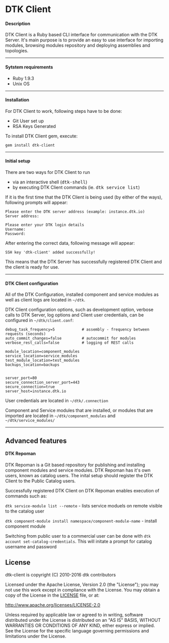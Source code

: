 DTK Client
==============================


#### Description


DTK Client is a Ruby based CLI interface for communication with the DTK Server.
It's main purpose is to provide an easy to use interface for importing modules, browsing modules repository and deploying assemblies and topologies.

---
#### Sytstem requirements

- Ruby 1.9.3 
- Unix OS

---
#### Installation 

For DTK Client to work, following steps have to be done:

- Git User set up
- RSA Keys Generated

To install DTK Client gem, execute:
 
`gem install dtk-client`

---
#### Initial setup

There are two ways for DTK Client to run

- via an interactive shell (<tt>dtk-shell</tt>)
- by executing DTK Client commands (ie. <tt>dtk service list</tt>)

If it is the first time that the DTK Client is being used (by either of the ways), following prompts will appear: 

```
Please enter the DTK server address (example: instance.dtk.io)
Server address:

Please enter your DTK login details
Username:
Password:

```
After entering the correct data, following message will appear:
 
`SSH key 'dtk-client' added successfully!`

This means that the DTK Server has successfully registered DTK Client and the client is ready for use. 

---
#### DTK Client configuration

All of the DTK Configuration, installed component and service modules as well as client logs are located in `~/dtk`.

DTK Client configuration options, such as development option, verbose calls to DTK Server, log options and Client user credentials, can be configured in `~/dtk/client.conf`:

```
debug_task_frequency=5            # assembly - frequency between requests (seconds)
auto_commit_changes=false         # autocommit for modules
verbose_rest_calls=false          # logging of REST calls

module_location=component_modules
service_location=service_modules
test_module_location=test_modules
backups_location=backups


server_port=80
secure_connection_server_port=443
secure_connection=true
server_host=instance.dtk.io
```


User credentials are located in `~/dtk/.connection`

Component and Service modules that are installed, or modules that are imported are located in `~/dtk/component_modules` and `~/dtk/service_modules/`

---

## Advanced features
#### DTK Repoman

DTK Repoman is a Git based repository for publishing and installing component modules and service modules. DTK Repoman has it's own users, known as catalog users. The inital setup should register the DTK Client to the Public Catalog users. 

Successfully registered DTK Client on DTK Repoman enables execution of commands such as:

`dtk service-module list --remote` - lists service moduels on remote visible to the catalog user

`dtk component-module install namespace/component-module-name` - install component module 

Switching from public user to a commercial user can be done with `dtk account set-catalog-credentials`. This will initate a prompt for catalog username and password

## License

dtk-client is copyright (C) 2010-2016 dtk contributors

Licensed under the Apache License, Version 2.0 (the "License");
you may not use this work except in compliance with the License.
You may obtain a copy of the License in the [LICENSE](LICENSE) file, or at:

   http://www.apache.org/licenses/LICENSE-2.0

Unless required by applicable law or agreed to in writing, software
distributed under the License is distributed on an "AS IS" BASIS,
WITHOUT WARRANTIES OR CONDITIONS OF ANY KIND, either express or implied.
See the License for the specific language governing permissions and
limitations under the License.
